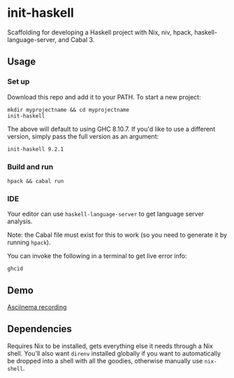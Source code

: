 # init-haskell

Scaffolding for developing a Haskell project with Nix, niv, hpack, haskell-language-server, and Cabal 3.

## Usage

### Set up

Download this repo and add it to your PATH. To start a new project:

```
mkdir myprojectname && cd myprojectname
init-haskell
```

The above will default to using GHC 8.10.7. If you'd like to use a different version, simply pass the full version as an argument:

```
init-haskell 9.2.1
```

### Build and run

```
hpack && cabal run
```

### IDE

Your editor can use `haskell-language-server` to get language server analysis.

Note: the Cabal file must exist for this to work (so you need to generate it by running `hpack`).

You can invoke the following in a terminal to get live error info:

```
ghcid
```

## Demo

[Asciinema recording](https://asciinema.org/a/ClTzNb2F2aGZ2bKCg7vTp86xc)

## Dependencies

Requires Nix to be installed, gets everything else it needs through a Nix shell. You'll also want `direnv` installed globally if you want to automatically be dropped into a shell with all the goodies, otherwise manually use `nix-shell`.
